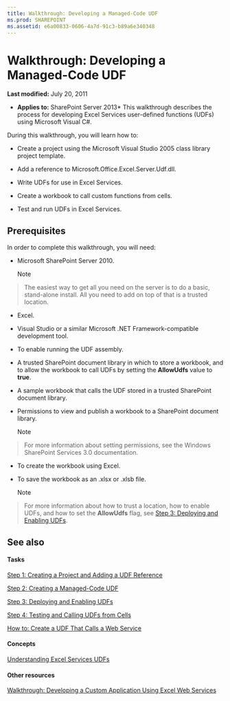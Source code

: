 ```yaml
---
title: Walkthrough: Developing a Managed-Code UDF
ms.prod: SHAREPOINT
ms.assetid: e6a00833-0606-4a7d-91c3-b89a6e340348
---
```



# Walkthrough: Developing a Managed-Code UDF

 **Last modified:** July 20, 2011
  
    
    

 * **Applies to:** SharePoint Server 2013* 
This walkthrough describes the process for developing Excel Services user-defined functions (UDFs) using Microsoft Visual C#. 
  
    
    

During this walkthrough, you will learn how to: 
- Create a project using the Microsoft Visual Studio 2005 class library project template. 
    
  
- Add a reference to Microsoft.Office.Excel.Server.Udf.dll. 
    
  
- Write UDFs for use in Excel Services. 
    
  
- Create a workbook to call custom functions from cells. 
    
  
- Test and run UDFs in Excel Services. 
    
  

## Prerequisites

In order to complete this walkthrough, you will need: 
  
    
    

- Microsoft SharePoint Server 2010. 
    
    > [!Note]  
> The easiest way to get all you need on the server is to do a basic, stand-alone install. All you need to add on top of that is a trusted location. 
- Excel. 
    
  
- Visual Studio or a similar Microsoft .NET Framework-compatible development tool. 
    
  
- To enable running the UDF assembly. 
    
  
- A trusted SharePoint document library in which to store a workbook, and to allow the workbook to call UDFs by setting the  **AllowUdfs** value to **true**. 
    
  
- A sample workbook that calls the UDF stored in a trusted SharePoint document library. 
    
  
- Permissions to view and publish a workbook to a SharePoint document library. 
    
    > [!Note]  
> For more information about setting permissions, see the Windows SharePoint Services 3.0 documentation. 
- To create the workbook using Excel. 
    
  
- To save the workbook as an .xlsx or .xlsb file. 
    
    > [!Note]  
> For more information about how to trust a location, how to enable UDFs, and how to set the  **AllowUdfs** flag, see [Step 3: Deploying and Enabling UDFs](step-3-deploying-and-enabling-udfs.md). 

## See also


#### Tasks


  
    
    
 [Step 1: Creating a Project and Adding a UDF Reference](step-1-creating-a-project-and-adding-a-udf-reference.md)
  
    
    
 [Step 2: Creating a Managed-Code UDF](step-2-creating-a-managed-code-udf.md)
  
    
    
 [Step 3: Deploying and Enabling UDFs](step-3-deploying-and-enabling-udfs.md)
  
    
    
 [Step 4: Testing and Calling UDFs from Cells](step-4-testing-and-calling-udfs-from-cells.md)
  
    
    
 [How to: Create a UDF That Calls a Web Service](how-to-create-a-udf-that-calls-a-web-service.md)
#### Concepts


  
    
    
 [Understanding Excel Services UDFs](understanding-excel-services-udfs.md)
#### Other resources


  
    
    
 [Walkthrough: Developing a Custom Application Using Excel Web Services](walkthrough-developing-a-custom-application-using-excel-web-services.md)
